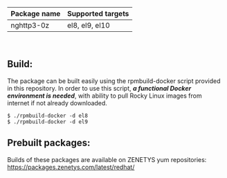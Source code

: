 | <nobr>Package name</nobr> | <nobr>Supported targets</nobr> |
| :--- | :--- |
| nghttp3-0z | <nobr>el8, el9, el10</nobr> |
<br/>

## Build:

The package can be built easily using the rpmbuild-docker script provided
in this repository. In order to use this script, _**a functional Docker
environment is needed**_, with ability to pull Rocky Linux images from
internet if not already downloaded.

```
$ ./rpmbuild-docker -d el8
$ ./rpmbuild-docker -d el9
```

## Prebuilt packages:

Builds of these packages are available on ZENETYS yum repositories:<br/>
https://packages.zenetys.com/latest/redhat/
